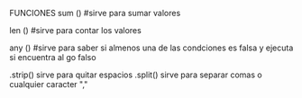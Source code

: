 FUNCIONES
sum () #sirve para sumar valores

len () #sirve para contar los valores

any () #sirve para saber si almenos una de las condciones es falsa y ejecuta si encuentra al go falso

.strip() sirve para quitar espacios
.split() sirve para separar comas o cualquier caracter ","



